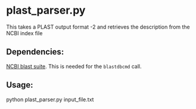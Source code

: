 # plast_parser.py  
This takes a PLAST output format -2 and retrieves the description from the NCBI index file

## Dependencies:  
[NCBI blast suite](https://blast.ncbi.nlm.nih.gov/Blast.cgi?PAGE_TYPE=BlastDocs&DOC_TYPE=Download). This is needed for the `blastdbcmd` call.  

## Usage:  
python plast_parser.py input_file.txt
